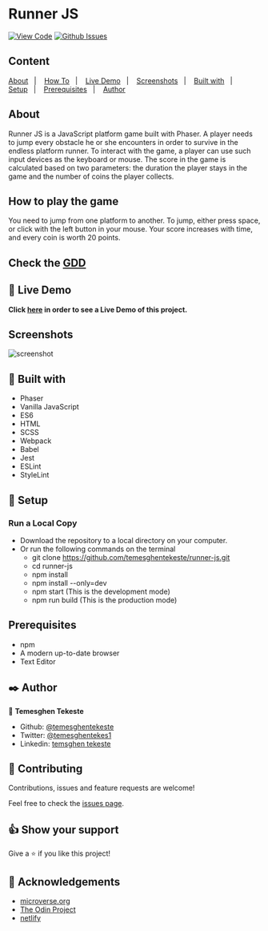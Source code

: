 # Runner JS

[![View Code](https://img.shields.io/badge/View%20-Code-green)](https://github.com/temesghentekeste/runner-js/pulls)
[![Github Issues](https://img.shields.io/badge/GitHub-Issues-orange)](https://github.com/temesghentekeste/runner-js/issues)


## Content

<a text-align="center" href="#about">About</a>&nbsp;&nbsp;&nbsp;|&nbsp;&nbsp;&nbsp;
<a href="#play">How To</a>&nbsp;&nbsp;&nbsp;|&nbsp;&nbsp;&nbsp;
<a href="#live">Live Demo</a>&nbsp;&nbsp;&nbsp;|&nbsp;&nbsp;&nbsp;
<a href="#screenshots">Screenshots</a>&nbsp;&nbsp;&nbsp;|&nbsp;&nbsp;&nbsp;
<a href="#with">Built with</a>&nbsp;&nbsp;&nbsp;|&nbsp;&nbsp;&nbsp;
<a href="#setup">Setup</a>&nbsp;&nbsp;&nbsp;|&nbsp;&nbsp;&nbsp;
<a href="#prerequisites">Prerequisites</a>&nbsp;&nbsp;&nbsp;|&nbsp;&nbsp;&nbsp;
<a href="#author">Author</a>


## About <a name = "about"></a>

Runner JS is a JavaScript platform game built with Phaser. A player needs to jump every obstacle he or she encounters in order to survive in the endless platform runner. To interact with the game, a player can use such input devices as the keyboard or mouse. The score in the game is calculated based on two parameters: the duration the player stays in the game and the number of coins the player collects.

## How to play the game <a name = "play"></a>
You need to jump from one platform to another. To jump, either press space, or click with the left button in your mouse. Your score increases with time, and every coin is worth 20 points.

## Check the [GDD](./GDD.md)


## 🔴 Live Demo <a name = "live"></a>

**Click [here](https://runner-js-temesghen.netlify.app/) in order to see a Live Demo of this project.**

## Screenshots <a name = "screenshots"></a>

![screenshot](./src/assets/screenshot.gif) 

## 🔧 Built with<a name = "with"></a>

- Phaser
- Vanilla JavaScript
- ES6
- HTML
- SCSS
- Webpack
- Babel
- Jest
- ESLint
- StyleLint

## 🔨 Setup<a name = "setup"></a>
### Run a Local Copy
- Download the repository to a local directory on your computer.
- Or run the following commands on the terminal
  - git clone https://github.com/temesghentekeste/runner-js.git
  - cd runner-js
  - npm install
  - npm install --only=dev
  - npm start (This is the development mode)
  - npm run build (This is the production mode)

## Prerequisites<a name = "prerequisites"></a>
- npm
- A modern up-to-date browser
- Text Editor

## ✒️  Author <a name = "author"></a>

👤 **Temesghen Tekeste**

- Github: [@temesghentekeste](https://github.com/temesghentekeste)
- Twitter: [@temesghentekes1](https://twitter.com/temesghentekes1)
- Linkedin: [temsghen tekeste](https://www.linkedin.com/in/temesghentekeste/)


## 🤝 Contributing

Contributions, issues and feature requests are welcome!

Feel free to check the [issues page](https://github.com/temesghentekeste/runner-js/issues).


## 👍 Show your support

Give a ⭐️ if you like this project!

## :clap: Acknowledgements
- <a href="https://www.microverse.org/" target="_blank">microverse.org</a>
- <a href="https://www.theodinproject.com/" target="_blank">The Odin Project</a>
- <a href="https://netlify.com/" target="_blank">netlify</a>
</a>
</div>
